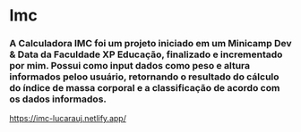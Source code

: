 # Imc
### A Calculadora IMC foi um projeto iniciado em um Minicamp Dev & Data da Faculdade XP Educação, finalizado e incrementado por mim. Possui como input dados como peso e altura informados peloo usuário, retornando o resultado do cálculo do índice de massa corporal e a classificação de acordo com os dados informados.

https://imc-lucarauj.netlify.app/
